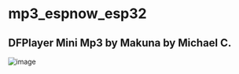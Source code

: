 # mp3_espnow_esp32
## DFPlayer Mini Mp3 by Makuna by Michael C.
![image](https://user-images.githubusercontent.com/62342206/195501852-4b4ffb7e-fa66-4fa9-89b4-b9a8601fec90.png)
